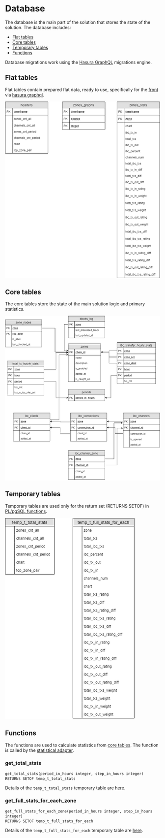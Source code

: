 # Database

The database is the main part of the solution that stores the state of the solution. The database includes:

* [Flat tables](database.md#flat-tables)
* [Core tables](database.md#core-tables)
* [Temporary tables](database.md#temporary-tables)
* [Functions](database.md#functions)

Database migrations work using the [Hasura GraphQL](graphql.md) migrations engine.

## Flat tables

Flat tables contain prepared flat data, ready to use, specifically for the [front](front.md) via [hasura graphql](graphql.md).

![flat](img/db_flat_tables.png)

## Core tables

The core tables store the state of the main solution logic and primary statistics.

![core](img/db_core.png)

## Temporary tables

Temporary tables are used only for the return set (RETURNS SETOF) in [PL/pgSQL functions](database.md#functions).

![temp](img/db_temp.png)

## Functions

The functions are used to calculate statistics from [core tables](database.md#core-tables). The function is called by the [statistical adapter](adaptor.md).

### get_total_stats

    get_total_stats(period_in_hours integer, step_in_hours integer)
    RETURNS SETOF temp_t_total_stats

Details of the ```temp_t_total_stats``` temporary table are [here](database.md#temporary-tables).

### get_full_stats_for_each_zone

<!-- ```get_full_stats_for_each_zone(period_in_hours integer, step_in_hours integer)
RETURNS SETOF ```[temp_t_full_stats_for_each](database.md#temporary-tables) -->

    get_full_stats_for_each_zone(period_in_hours integer, step_in_hours integer)
    RETURNS SETOF temp_t_full_stats_for_each

Details of the ```temp_t_full_stats_for_each``` temporary table are [here](database.md#temporary-tables).